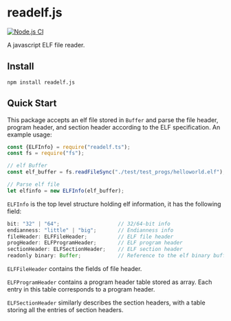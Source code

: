 # readelf.js
[![Node.js CI](https://github.com/William-An/readelf.js/actions/workflows/node.js.yml/badge.svg)](https://github.com/William-An/readelf.js/actions/workflows/node.js.yml)

A javascript ELF file reader.

## Install

```shell
npm install readelf.js
```

## Quick Start

This package accepts an elf file stored in `Buffer` and parse the file header, program header, and section header according to the ELF specification. An example usage:

```javascript
const {ELFInfo} = require("readelf.ts");
const fs = require("fs");

// elf Buffer
const elf_buffer = fs.readFileSync("./test/test_progs/helloworld.elf");

// Parse elf file
let elfinfo = new ELFInfo(elf_buffer);
```

`ELFInfo` is the top level structure holding elf information, it has the following field:

```javascript
bit: "32" | "64";                   // 32/64-bit info
endianness: "little" | "big";       // Endianness info
fileHeader: ELFFileHeader;          // ELF file header
progHeader: ELFProgramHeader;       // ELF program header  
sectionHeader: ELFSectionHeader;    // ELF section header
readonly binary: Buffer;            // Reference to the elf binary buffer
```

`ELFFileHeader` contains the fields of file header.

`ELFProgramHeader` contains a program header table stored as array. Each entry in this table corresponds to a program header.

`ELFSectionHeader` similarly describes the section headers, with a table storing all the entries of section headers.
